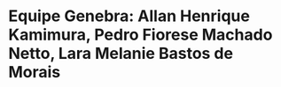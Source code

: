 # Equipe Genebra: Allan Henrique Kamimura, Pedro Fiorese Machado Netto, Lara Melanie Bastos de Morais
